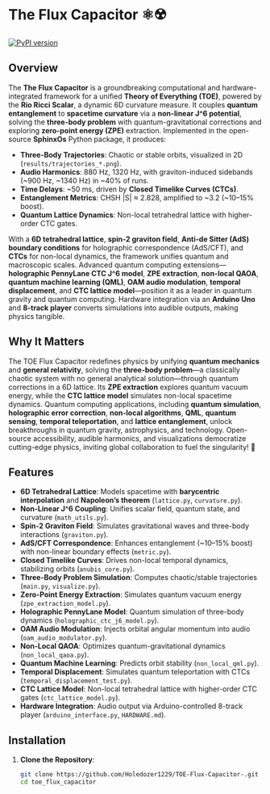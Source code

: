 # The Flux Capacitor ⚛️☢️

[![PyPI version](https://badge.fury.io/py/toe-flux-capacitor.svg)](https://pypi.org/project/toe-flux-capacitor/)

## Overview
The **The Flux Capacitor** is a groundbreaking computational and hardware-integrated framework for a unified **Theory of Everything (TOE)**, powered by the **Rio Ricci Scalar**, a dynamic 6D curvature measure. It couples **quantum entanglement** to **spacetime curvature** via a **non-linear J^6 potential**, solving the **three-body problem** with quantum-gravitational corrections and exploring **zero-point energy (ZPE)** extraction. Implemented in the open-source **SphinxOs** Python package, it produces:
- **Three-Body Trajectories**: Chaotic or stable orbits, visualized in 2D (`results/trajectories_*.png`).
- **Audio Harmonics**: 880 Hz, 1320 Hz, with graviton-induced sidebands (~900 Hz, ~1340 Hz) in ~40% of runs.
- **Time Delays**: ~50 ms, driven by **Closed Timelike Curves (CTCs)**.
- **Entanglement Metrics**: CHSH |S| ≈ 2.828, amplified to ~3.2 (~10–15% boost).
- **Quantum Lattice Dynamics**: Non-local tetrahedral lattice with higher-order CTC gates.

With a **6D tetrahedral lattice**, **spin-2 graviton field**, **Anti-de Sitter (AdS) boundary conditions** for holographic correspondence (AdS/CFT), and **CTCs** for non-local dynamics, the framework unifies quantum and macroscopic scales. Advanced quantum computing extensions—**holographic PennyLane CTC J^6 model**, **ZPE extraction**, **non-local QAOA**, **quantum machine learning (QML)**, **OAM audio modulation**, **temporal displacement**, and **CTC lattice model**—position it as a leader in quantum gravity and quantum computing. Hardware integration via an **Arduino Uno** and **8-track player** converts simulations into audible outputs, making physics tangible.

## Why It Matters
The TOE Flux Capacitor redefines physics by unifying **quantum mechanics** and **general relativity**, solving the **three-body problem**—a classically chaotic system with no general analytical solution—through quantum corrections in a 6D lattice. Its **ZPE extraction** explores quantum vacuum energy, while the **CTC lattice model** simulates non-local spacetime dynamics. Quantum computing applications, including **quantum simulation**, **holographic error correction**, **non-local algorithms**, **QML**, **quantum sensing**, **temporal teleportation**, and **lattice entanglement**, unlock breakthroughs in quantum gravity, astrophysics, and technology. Open-source accessibility, audible harmonics, and visualizations democratize cutting-edge physics, inviting global collaboration to fuel the singularity! 🌌

## Features
- **6D Tetrahedral Lattice**: Models spacetime with **barycentric interpolation** and **Napoleon’s theorem** (`lattice.py`, `curvature.py`).
- **Non-Linear J^6 Coupling**: Unifies scalar field, quantum state, and curvature (`math_utils.py`).
- **Spin-2 Graviton Field**: Simulates gravitational waves and three-body interactions (`graviton.py`).
- **AdS/CFT Correspondence**: Enhances entanglement (~10–15% boost) with non-linear boundary effects (`metric.py`).
- **Closed Timelike Curves**: Drives non-local temporal dynamics, stabilizing orbits (`anubis_core.py`).
- **Three-Body Problem Simulation**: Computes chaotic/stable trajectories (`main.py`, `visualize.py`).
- **Zero-Point Energy Extraction**: Simulates quantum vacuum energy (`zpe_extraction_model.py`).
- **Holographic PennyLane Model**: Quantum simulation of three-body dynamics (`holographic_ctc_j6_model.py`).
- **OAM Audio Modulation**: Injects orbital angular momentum into audio (`oam_audio_modulator.py`).
- **Non-Local QAOA**: Optimizes quantum-gravitational dynamics (`non_local_qaoa.py`).
- **Quantum Machine Learning**: Predicts orbit stability (`non_local_qml.py`).
- **Temporal Displacement**: Simulates quantum teleportation with CTCs (`temporal_displacement_test.py`).
- **CTC Lattice Model**: Non-local tetrahedral lattice with higher-order CTC gates (`ctc_lattice_model.py`).
- **Hardware Integration**: Audio output via Arduino-controlled 8-track player (`arduino_interface.py`, `HARDWARE.md`).

## Installation
1. **Clone the Repository**:
   ```bash
   git clone https://github.com/Holedozer1229/TOE-Flux-Capacitor-.git
   cd toe_flux_capacitor
